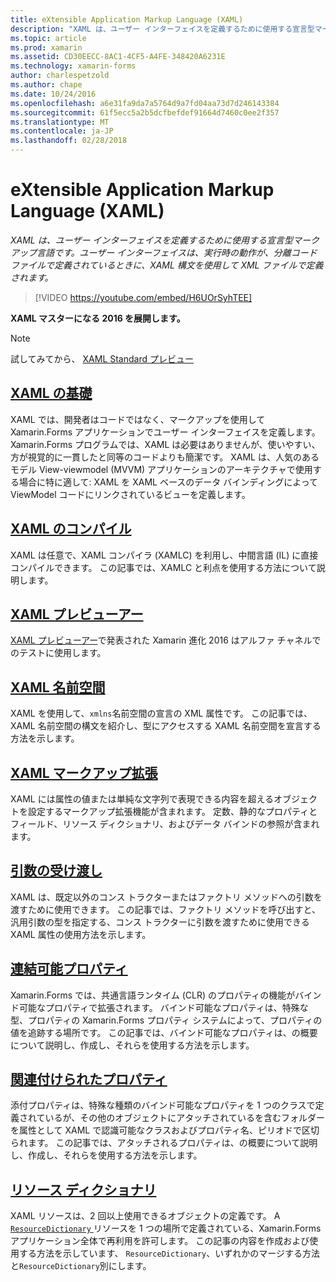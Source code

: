 ```yaml
---
title: eXtensible Application Markup Language (XAML)
description: "XAML は、ユーザー インターフェイスを定義するために使用する宣言型マークアップ言語です。 ユーザー インターフェイスは、実行時の動作が、分離コード ファイルで定義されているときに、XAML 構文を使用して XML ファイルで定義されます。"
ms.topic: article
ms.prod: xamarin
ms.assetid: CD30EECC-8AC1-4CF5-A4FE-348420A6231E
ms.technology: xamarin-forms
author: charlespetzold
ms.author: chape
ms.date: 10/24/2016
ms.openlocfilehash: a6e31fa9da7a5764d9a7fd04aa73d7d246143384
ms.sourcegitcommit: 61f5ecc5a2b5dcfbefdef91664d7460c0ee2f357
ms.translationtype: MT
ms.contentlocale: ja-JP
ms.lasthandoff: 02/28/2018
---
```

# <a name="extensible-application-markup-language-xaml"></a>eXtensible Application Markup Language (XAML)

_XAML は、ユーザー インターフェイスを定義するために使用する宣言型マークアップ言語です。ユーザー インターフェイスは、実行時の動作が、分離コード ファイルで定義されているときに、XAML 構文を使用して XML ファイルで定義されます。_

> [!VIDEO https://youtube.com/embed/H6UOrSyhTEE]

**XAML マスターになる 2016 を展開します。**

> [!NOTE]
> 試してみてから、 [XAML Standard プレビュー](standard/index.md)

<a name="xaml" />

## <a name="xaml-basicsxaml-basicsindexmd"></a>[XAML の基礎](xaml-basics/index.md)

XAML では、開発者はコードではなく、マークアップを使用して Xamarin.Forms アプリケーションでユーザー インターフェイスを定義します。 Xamarin.Forms プログラムでは、XAML は必要はありませんが、使いやすい、方が視覚的に一貫したと同等のコードよりも簡潔です。 XAML は、人気のあるモデル View-viewmodel (MVVM) アプリケーションのアーキテクチャで使用する場合に特に適して: XAML を XAML ベースのデータ バインディングによって ViewModel コードにリンクされているビューを定義します。

## <a name="xaml-compilationxamlcmd"></a>[XAML のコンパイル](xamlc.md)

XAML は任意で、XAML コンパイラ (XAMLC) を利用し、中間言語 (IL) に直接コンパイルできます。 この記事では、XAMLC と利点を使用する方法について説明します。

## <a name="xaml-previewerxaml-previewermd"></a>[XAML プレビューアー](xaml-previewer.md)

[XAML プレビューアー](~/xamarin-forms/xaml/xaml-previewer.md)で発表された Xamarin 進化 2016 はアルファ チャネルでのテストに使用します。

## <a name="xaml-namespacesnamespacesmd"></a>[XAML 名前空間](namespaces.md)

XAML を使用して、`xmlns`名前空間の宣言の XML 属性です。 この記事では、XAML 名前空間の構文を紹介し、型にアクセスする XAML 名前空間を宣言する方法を示します。

## <a name="xaml-markup-extensionsmarkup-extensionsindexmd"></a>[XAML マークアップ拡張](markup-extensions/index.md)

XAML には属性の値または単純な文字列で表現できる内容を超えるオブジェクトを設定するマークアップ拡張機能が含まれます。 定数、静的なプロパティとフィールド、リソース ディクショナリ、およびデータ バインドの参照が含まれます。

## <a name="passing-argumentspassing-argumentsmd"></a>[引数の受け渡し](passing-arguments.md)

XAML は、既定以外のコンス トラクターまたはファクトリ メソッドへの引数を渡すために使用できます。 この記事では、ファクトリ メソッドを呼び出すと、汎用引数の型を指定する、コンス トラクターに引数を渡すために使用できる XAML 属性の使用方法を示します。

## <a name="bindable-propertiesbindable-propertiesmd"></a>[連結可能プロパティ](bindable-properties.md)

Xamarin.Forms では、共通言語ランタイム (CLR) のプロパティの機能がバインド可能なプロパティで拡張されます。 バインド可能なプロパティは、特殊な型、プロパティの Xamarin.Forms プロパティ システムによって、プロパティの値を追跡する場所です。 この記事では、バインド可能なプロパティは、の概要について説明し、作成し、それらを使用する方法を示します。

## <a name="attached-propertiesattached-propertiesmd"></a>[関連付けられたプロパティ](attached-properties.md)

添付プロパティは、特殊な種類のバインド可能なプロパティを 1 つのクラスで定義されているが、その他のオブジェクトにアタッチされているを含むフォルダーを属性として XAML で認識可能なクラスおよびプロパティ名、ピリオドで区切られます。 この記事では、アタッチされるプロパティは、の概要について説明し、作成し、それらを使用する方法を示します。

## <a name="resource-dictionariesresource-dictionariesmd"></a>[リソース ディクショナリ](resource-dictionaries.md)

XAML リソースは、2 回以上使用できるオブジェクトの定義です。 A [ `ResourceDictionary` ](https://developer.xamarin.com/api/type/Xamarin.Forms.ResourceDictionary/)リソースを 1 つの場所で定義されている、Xamarin.Forms アプリケーション全体で再利用を許可します。 この記事の内容を作成および使用する方法を示しています、 `ResourceDictionary`、いずれかのマージする方法と`ResourceDictionary`別にします。
